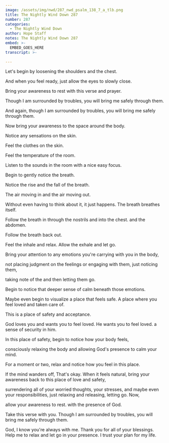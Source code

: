 ```yaml
---
image: /assets/img/nwd/287_nwd_psalm_138_7_a_tlb.png
title: The Nightly Wind Down 287
number: 287
categories:
  - The Nightly Wind Down
author: Hope Staff
notes: The Nightly Wind Down 287
embed: >-
  EMBED_GOES_HERE
transcript: >-
  
---
```

Let's begin by loosening the shoulders and the chest.

And when you feel ready, just allow the eyes to slowly close.

Bring your awareness to rest with this verse and prayer.

Though I am surrounded by troubles, you will bring me safely through them.

And again, though I am surrounded by troubles, you will bring me safely through them.

Now bring your awareness to the space around the body.

Notice any sensations on the skin.

Feel the clothes on the skin.

Feel the temperature of the room.

Listen to the sounds in the room with a nice easy focus.

Begin to gently notice the breath.

Notice the rise and the fall of the breath.

The air moving in and the air moving out.

Without even having to think about it, it just happens. The breath breathes itself.

Follow the breath in through the nostrils and into the chest. and the abdomen.

Follow the breath back out.

Feel the inhale and relax. Allow the exhale and let go.

Bring your attention to any emotions you're carrying with you in the body,

not placing judgment on the feelings or engaging with them, just noticing them,

taking note of the and then letting them go.

Begin to notice that deeper sense of calm beneath those emotions.

Maybe even begin to visualize a place that feels safe. A place where you feel loved and taken care of.

This is a place of safety and acceptance.

God loves you and wants you to feel loved. He wants you to feel loved. a sense of security in him.

In this place of safety, begin to notice how your body feels,

consciously relaxing the body and allowing God's presence to calm your mind.

For a moment or two, relax and notice how you feel in this place.

If the mind wanders off, That's okay. When it feels natural, bring your awareness back to this place of love and safety,

surrendering all of your worried thoughts, your stresses, and maybe even your responsibilities, just relaxing and releasing, letting go. Now,

allow your awareness to rest. with the presence of God.

Take this verse with you. Though I am surrounded by troubles, you will bring me safely through them.

God, I know you're always with me. Thank you for all of your blessings. Help me to relax and let go in your presence. I trust your plan for my life.

